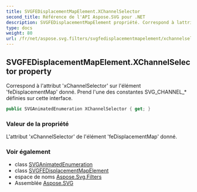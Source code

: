 ```yaml
---
title: SVGFEDisplacementMapElement.XChannelSelector
second_title: Référence de l'API Aspose.SVG pour .NET
description: SVGFEDisplacementMapElement propriété. Correspond à lattribut xChannelSelector sur lélément feDisplacementMap donné. Prend lune des constantes SVG_CHANNEL_ définies sur cette interface.
type: docs
weight: 80
url: /fr/net/aspose.svg.filters/svgfedisplacementmapelement/xchannelselector/
---
```

## SVGFEDisplacementMapElement.XChannelSelector property

Correspond à l'attribut 'xChannelSelector' sur l'élément 'feDisplacementMap' donné. Prend l'une des constantes SVG_CHANNEL_* définies sur cette interface.

```csharp
public SVGAnimatedEnumeration XChannelSelector { get; }
```

### Valeur de la propriété

L'attribut 'xChannelSelector' de l'élément 'feDisplacementMap' donné.

### Voir également

* class [SVGAnimatedEnumeration](../../../aspose.svg.datatypes/svganimatedenumeration/)
* class [SVGFEDisplacementMapElement](../)
* espace de noms [Aspose.Svg.Filters](../../svgfedisplacementmapelement/)
* Assemblée [Aspose.SVG](../../../)



